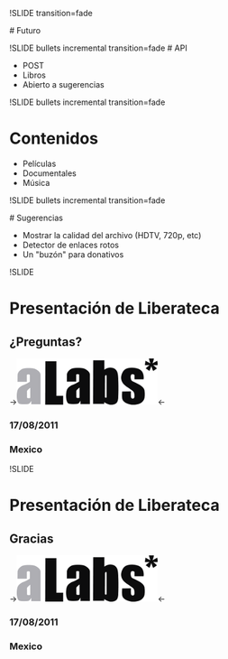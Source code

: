 !SLIDE transition=fade

# Futuro

!SLIDE bullets incremental transition=fade
# API

* POST
* Libros
* Abierto a sugerencias

!SLIDE bullets incremental transition=fade

# Contenidos

* Películas
* Documentales
* Música 

!SLIDE bullets incremental transition=fade

# Sugerencias

* Mostrar la calidad del archivo (HDTV, 720p, etc)
* Detector de enlaces rotos
* Un "buzón" para donativos

!SLIDE 
# Presentación de Liberateca
## ¿Preguntas?
->![logo-alabs](logo.png)<-
### 17/08/2011
### Mexico

!SLIDE 
# Presentación de Liberateca
## Gracias
->![logo-alabs](logo.png)<-
### 17/08/2011
### Mexico

